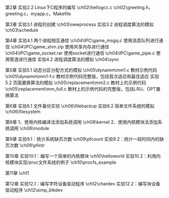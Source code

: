 ﻿第2章
实验2.2 Linux下C程序的编写
\ch02\hellogcc.c
\ch02\greeting.h，greeting.c，myapp.c，Makefile

第3章
实验3.1 进程的创建
\ch03\newprocess
实验3.2 进程调度算法的模拟
\ch03\schedule

第4章
实验4.1 两个进程相互通信
\ch04\IPC\game_msgq.c 使用消息队列进行通信
\ch04\IPC\game_shm.zip 使用共享内存进行通信
\ch04\IPC\game_socket.rar 使用socket进行通信
\ch04\IPC\game_pipe.c 使用管道进行通信
实验4.2 进程调度算法的模拟
\ch04\sync

第5章
实验5.1 动态分区分配方式的模拟
\ch05\dynamm\mm1.c 教材示例代码
\ch05\dynamm\mm1-f.c 教材示例代码完整版，包括首次适应和最佳适应
实验5.2 页面置换算法的模拟
\ch05\replacement\mm2.c 教材上的示例代码
\ch05\replacement\mm_full.c 教材上的示例代码的完整版，包括LRU、OPT置换算法

第6章
实验6.1 文件备份实验
\ch06\filebackup
实验6.2 简单文件系统的模拟
\ch06\filesystem

第8章
1、使用内核编译法添加系统调用
\ch08\kernel
2、使用内核模块法添加系统调用
\ch08\module

第9章
实验9.1：统计系统缺页次数
\ch09\pfcount
实验9.2：统计一段时间内的缺页次数
\ch09\pfintr

第10章
实验10.1：编写一个简单的内核模块
\ch10\helloworld
实验10.2：利用内核模块实现/proc文件系统的例子
\ch10\procfs_example

第11章
\ch11

第12章
实验12.1：编写字符设备驱动程序
\ch12\chardev
实验12.2：编写块设备驱动程序
\ch12\simp_blkdev
